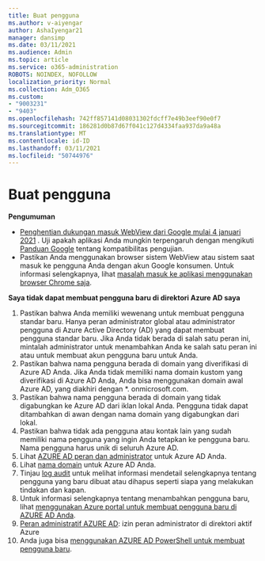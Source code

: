 ```yaml
---
title: Buat pengguna
ms.author: v-aiyengar
author: AshaIyengar21
manager: dansimp
ms.date: 03/11/2021
ms.audience: Admin
ms.topic: article
ms.service: o365-administration
ROBOTS: NOINDEX, NOFOLLOW
localization_priority: Normal
ms.collection: Adm_O365
ms.custom:
- "9003231"
- "9403"
ms.openlocfilehash: 742ff857141d08031302fdcff7e49b3eef90e0f7
ms.sourcegitcommit: 186281d0b87d67f041c127d4334faa937da9a48a
ms.translationtype: MT
ms.contentlocale: id-ID
ms.lasthandoff: 03/11/2021
ms.locfileid: "50744976"
---
```

# <a name="create-user"></a>Buat pengguna

**Pengumuman**

- [Penghentian dukungan masuk WebView dari Google mulai 4 januari 2021](https://docs.microsoft.com/azure/active-directory/external-identities/google-federation#deprecation-of-webview-sign-in-support) . Uji apakah aplikasi Anda mungkin terpengaruh dengan mengikuti [Panduan Google](https://go.microsoft.com/fwlink/?linkid=2157323) tentang kompatibilitas pengujian.
- Pastikan Anda menggunakan browser sistem WebView atau sistem saat masuk ke pengguna Anda dengan akun Google konsumen. Untuk informasi selengkapnya, lihat [masalah masuk ke aplikasi menggunakan browser Chrome saja](https://docs.microsoft.com/office365/troubleshoot/miscellaneous/chrome-behavior-affects-applications).

**Saya tidak dapat membuat pengguna baru di direktori Azure AD saya**

1. Pastikan bahwa Anda memiliki wewenang untuk membuat pengguna standar baru. Hanya peran administrator global atau administrator pengguna di Azure Active Directory (AD) yang dapat membuat pengguna standar baru. Jika Anda tidak berada di salah satu peran ini, mintalah administrator untuk menambahkan Anda ke salah satu peran ini atau untuk membuat akun pengguna baru untuk Anda.
1. Pastikan bahwa nama pengguna berada di domain yang diverifikasi di Azure AD Anda. Jika Anda tidak memiliki nama domain kustom yang diverifikasi di Azure AD Anda, Anda bisa menggunakan domain awal Azure AD, yang diakhiri dengan *. onmicrosoft.com.
1. Pastikan bahwa nama pengguna berada di domain yang tidak digabungkan ke Azure AD dari iklan lokal Anda. Pengguna tidak dapat ditambahkan di awan dengan nama domain yang digabungkan dari lokal.
1. Pastikan bahwa tidak ada pengguna atau kontak lain yang sudah memiliki nama pengguna yang ingin Anda tetapkan ke pengguna baru. Nama pengguna harus unik di seluruh Azure AD.
1. Lihat [AZURE AD peran dan administrator](https://portal.azure.com/#blade/Microsoft_AAD_IAM/ActiveDirectoryMenuBlade/RolesAndAdministrators) untuk Azure AD Anda.
1. Lihat [nama domain](https://portal.azure.com/#blade/Microsoft_AAD_IAM/ActiveDirectoryMenuBlade/RolesAndAdministrators) untuk Azure AD Anda.
1. Tinjau [log audit](https://portal.azure.com/#blade/Microsoft_AAD_IAM/ActiveDirectoryMenuBlade/RolesAndAdministrators) untuk melihat informasi mendetail selengkapnya tentang pengguna yang baru dibuat atau dihapus seperti siapa yang melakukan tindakan dan kapan.
1. Untuk informasi selengkapnya tentang menambahkan pengguna baru, lihat [menggunakan Azure portal untuk membuat pengguna baru di AZURE AD Anda](/azure/active-directory/active-directory-users-create-azure-portal).
1. [Peran administratif AZURE AD](https://docs.microsoft.com/azure/active-directory/active-directory-assign-admin-roles): izin peran administrator di direktori aktif Azure
1. Anda juga bisa [menggunakan AZURE AD PowerShell untuk membuat pengguna baru](https://docs.microsoft.com/powershell/module/azuread/new-azureaduser?view=azureadps-2.0).
